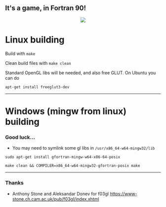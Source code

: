 ## It's a game, in Fortran 90!
<p align="center">
  <img src="https://github.com/user-attachments/assets/67e68de4-2c4a-4ef6-bcaa-f62ade349b1d" />
</p>

# Linux building

Build with ```make```

Clean build files with ```make clean```

[](screen.png)

Standard OpenGL libs will be needed, and also free GLUT. On Ubuntu you can do

```apt-get install freeglut3-dev```

___

# Windows (mingw from linux) building

### Good luck...

- You may need to symlink some gl libs in ```/usr/x86_64-w64-mingw32/lib```

```sudo apt-get install gfortran-mingw-w64-x86-64-posix```

```make clean && COMPILER=x86_64-w64-mingw32-gfortran-posix make```

___

### Thanks

- Anthony Stone and Aleksandar Donev for f03gl https://www-stone.ch.cam.ac.uk/pub/f03gl/index.xhtml
